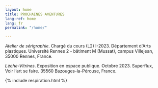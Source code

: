 ```yaml
---
layout: home
title: PROCHAINES AVENTURES
lang-ref: home
lang: fr
permalink: "/home/"

---
```

_Atelier de sérigraphie_. Chargé du cours (L2) I-2023. Département d'Arts plastiques. Université Rennes 2 - bâtiment M (Mussat), campus Villejean, 35000 Rennes, France.

_Lèche-Vitrines_. Exposition en espace publique. Octobre 2023. Superflux, Voir l’art se faire. 35560 Bazouges-la-Pérouse, France.

{% include respiration.html %}